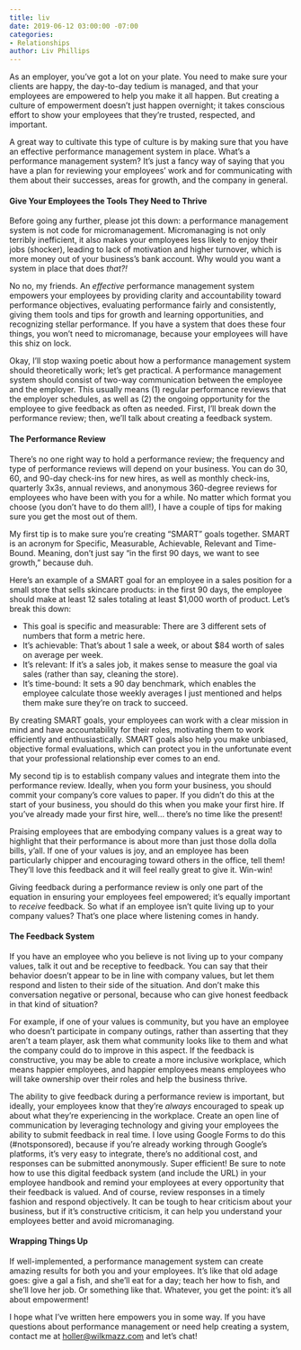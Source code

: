 ```yaml
---
title: liv
date: 2019-06-12 03:00:00 -07:00
categories:
- Relationships
author: Liv Phillips
---
```


As an employer, you’ve got a lot on your plate. You need to make sure your clients are happy, the day-to-day tedium is managed, and that your employees are empowered to help you make it all happen. But creating a culture of empowerment doesn’t just happen overnight; it takes conscious effort to show your employees that they’re trusted, respected, and important. 

A great way to cultivate this type of culture is by making sure that you have an effective performance management system in place. What’s a performance management system? It’s just a fancy way of saying that you have a plan for reviewing your employees’ work and for communicating with them about their successes, areas for growth, and the company in general. 

#### Give Your Employees the Tools They Need to Thrive

Before going any further, please jot this down: a performance management system is not code for micromanagement. Micromanaging is not only terribly inefficient, it also makes your employees less likely to enjoy their jobs (shocker), leading to lack of motivation and higher turnover, which is more money out of your business’s bank account. Why would you want a system in place that does _that?!_

No no, my friends. An _effective_ performance management system empowers your employees by providing clarity and accountability toward performance objectives, evaluating performance fairly and consistently, giving them tools and tips for growth and learning opportunities, and recognizing stellar performance. If you have a system that does these four things, you won’t need to micromanage, because your employees will have this shiz on lock.

Okay, I’ll stop waxing poetic about how a performance management system should theoretically work; let’s get practical. A performance management system should consist of two-way communication between the employee and the employer. This usually means (1) regular performance reviews that the employer schedules, as well as (2) the ongoing opportunity for the employee to give feedback as often as needed. First, I’ll break down the performance review; then, we’ll talk about creating a feedback system.

#### The Performance Review

There’s no one right way to hold a performance review; the frequency and type of performance reviews will depend on your business. You can do 30, 60, and 90-day check-ins for new hires, as well as monthly check-ins, quarterly 3x3s, annual reviews, and anonymous 360-degree reviews for employees who have been with you for a while. No matter which format you choose (you don’t have to do them all!), I have a couple of tips for making sure you get the most out of them. 

My first tip is to make sure you’re creating “SMART” goals together. SMART is an acronym for Specific, Measurable, Achievable, Relevant and Time-Bound. Meaning, don’t just say “in the first 90 days, we want to see growth,” because duh. 

Here’s an example of a SMART goal for an employee in a sales position for a small store that sells skincare products: in the first 90 days, the employee should make at least 12 sales totaling at least $1,000 worth of product. Let’s break this down: 

- This goal is specific and measurable: There are 3 different sets of numbers that form a metric here. 
- It’s achievable: That’s about 1 sale a week, or about $84 worth of sales on average per week. 
- It’s relevant: If it’s a sales job, it makes sense to measure the goal via sales (rather than say, cleaning the store). 
- It’s time-bound: It sets a 90 day benchmark, which enables the employee calculate those weekly averages I just mentioned and helps them make sure they’re on track to succeed.

By creating SMART goals, your employees can work with a clear mission in mind and have accountability for their roles, motivating them to work efficiently and enthusiastically. SMART goals also help you make unbiased, objective formal evaluations, which can protect you in the unfortunate event that your professional relationship ever comes to an end. 

My second tip is to establish company values and integrate them into the performance review. Ideally, when you form your business, you should commit your company’s core values to paper. If you didn’t do this at the start of your business, you should do this when you make your first hire. If you’ve already made your first hire, well… there’s no time like the present! 

Praising employees that are embodying company values is a great way to highlight that their performance is about more than just those dolla dolla bills, y’all. If one of your values is joy, and an employee has been particularly chipper and encouraging toward others in the office, tell them! They’ll love this feedback and it will feel really great to give it. Win-win!

Giving feedback during a performance review is only one part of the equation in ensuring your employees feel empowered; it’s equally important to _receive_ feedback. So what if an employee isn’t quite living up to your company values? That’s one place where listening comes in handy. 

#### The Feedback System

If you have an employee who you believe is not living up to your company values, talk it out and be receptive to feedback. You can say that their behavior doesn’t appear to be in line with company values, but let them respond and listen to their side of the situation. And don’t make this conversation negative or personal, because who can give honest feedback in that kind of situation? 

For example, if one of your values is community, but you have an employee who doesn’t participate in company outings, rather than asserting that they aren’t a team player, ask them what community looks like to them and what the company could do to improve in this aspect. If the feedback is constructive, you may be able to create a more inclusive workplace, which means happier employees, and happier employees means employees who will take ownership over their roles and help the business thrive. 

The ability to give feedback during a performance review is important, but ideally, your employees know that they’re _always_ encouraged to speak up about what they’re experiencing in the workplace. Create an open line of communication by leveraging technology and giving your employees the ability to submit feedback in real time. I love using Google Forms to do this (#notsponsored), because if you’re already working through Google’s platforms, it’s very easy to integrate, there’s no additional cost, and responses can be submitted anonymously. Super efficient! Be sure to note how to use this digital feedback system (and include the URL) in your employee handbook and remind your employees at every opportunity that their feedback is valued. 
And of course, review responses in a timely fashion and respond objectively. It can be tough to hear criticism about your business, but if it’s constructive criticism, it can help you understand your employees better and avoid micromanaging.

#### Wrapping Things Up

If well-implemented, a performance management system can create amazing results for both you and your employees. It’s like that old adage goes: give a gal a fish, and she’ll eat for a day; teach her how to fish, and she’ll love her job. Or something like that. Whatever, you get the point: it’s all about empowerment! 

I hope what I’ve written here empowers you in some way. If you have questions about performance management or need help creating a system, contact me at holler@wilkmazz.com and let’s chat! 